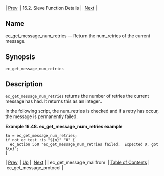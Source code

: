 | [Prev](sieve.ref.ec_get_message_mailfrom)  | 16.2. Sieve Function Details |  [Next](sieve.ref.ec_get_message_protocol) |

<a name="sieve.ref.ec_get_message_num_retries"></a>
## Name

ec_get_message_num_retries — Return the num_retries of the current message.

## Synopsis

`ec_get_message_num_retries`

<a name="idp29678928"></a>
## Description

`ec_get_message_num_retries` returns the number of retries the current message has had. It returns this as an integer..

In the following script, the num_retries is checked and if a retry has occur, the message is permanently failed.

<a name="example.ec_get_message_num_retries"></a>

**Example 16.48. ec_get_message_num_retries example**

```
$n = ec_get_message_num_retries;
if not ec_test :is "${n}" "0" {
  ec_action 550 "ec_get_message_num_retries failed.  Expected 0, got ${n}";
}
```

| [Prev](sieve.ref.ec_get_message_mailfrom)  | [Up](sieve.ref.files) |  [Next](sieve.ref.ec_get_message_protocol) |
| ec_get_message_mailfrom  | [Table of Contents](index) |  ec_get_message_protocol |
